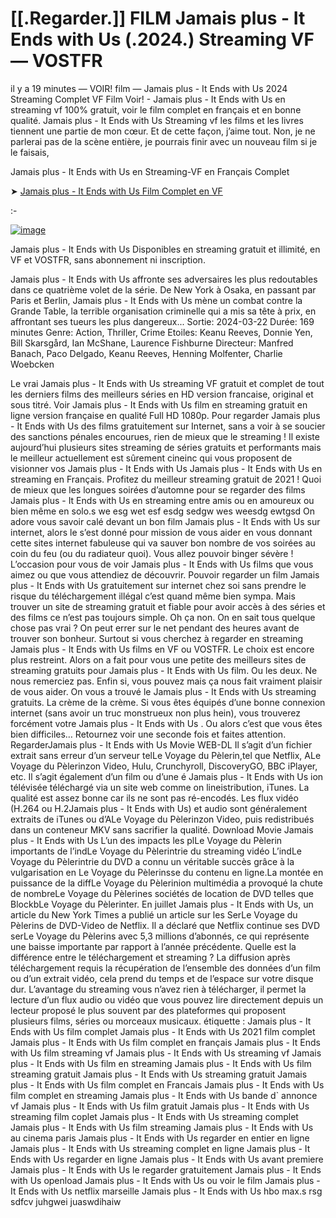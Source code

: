# [[.Regarder.]] FILM Jamais plus - It Ends with Us (.2024.) Streaming VF — VOSTFR

il y a 19 minutes — VOIR! film — Jamais plus - It Ends with Us 2024 Streaming Complet VF Film Voir! - Jamais plus - It Ends with Us en streaming vf 100% gratuit, voir le film complet en français et en bonne qualité. Jamais plus - It Ends with Us Streaming vf les films et les livres tiennent une partie de mon cœur. Et de cette façon, j’aime tout. Non, je ne parlerai pas de la scène entière, je pourrais finir avec un nouveau film si je le faisais,

Jamais plus - It Ends with Us en Streaming-VF en Français Complet

➤ [Jamais plus - It Ends with Us Film Complet en VF](https://dmovie.fun/fr/movie/1079091/it-ends-with-usend.gith)

:-

[![image](https://github.com/user-attachments/assets/026f9955-ed15-405e-84ff-905c74515164)](https://dmovie.fun/fr/movie/1079091/it-ends-with-usend.gith)

Jamais plus - It Ends with Us Disponibles en streaming gratuit et illimité, en VF et VOSTFR, sans abonnement ni inscription.

Jamais plus - It Ends with Us affronte ses adversaires les plus redoutables dans ce quatrième volet de la série. De New York à Osaka, en passant par Paris et Berlin, Jamais plus - It Ends with Us mène un combat contre la Grande Table, la terrible organisation criminelle qui a mis sa tête à prix, en affrontant ses tueurs les plus dangereux... Sortie: 2024-03-22 Durée: 169 minutes Genre: Action, Thriller, Crime Etoiles: Keanu Reeves, Donnie Yen, Bill Skarsgård, Ian McShane, Laurence Fishburne Directeur: Manfred Banach, Paco Delgado, Keanu Reeves, Henning Molfenter, Charlie Woebcken

Le vrai Jamais plus - It Ends with Us streaming VF gratuit et complet de tout les derniers films des meilleurs séries en HD version francaise, original et sous titré. Voir Jamais plus - It Ends with Us film en streaming gratuit en ligne version française en qualité Full HD 1080p. Pour regarder Jamais plus - It Ends with Us des films gratuitement sur Internet, sans a voir à se soucier des sanctions pénales encourues, rien de mieux que le streaming ! Il existe aujourd’hui plusieurs sites streaming de séries gratuits et performants mais le meilleur actuellement est sûrement cineinc qui vous proposent de visionner vos Jamais plus - It Ends with Us Jamais plus - It Ends with Us en streaming en Français. Profitez du meilleur streaming gratuit de 2021 ! Quoi de mieux que les longues soirées d’automne pour se regarder des films Jamais plus - It Ends with Us en streaming entre amis ou en amoureux ou bien même en solo.s we esg wet esf esdg sedgw wes weesdg ewtgsd On adore vous savoir calé devant un bon film Jamais plus - It Ends with Us sur internet, alors le s’est donné pour mission de vous aider en vous donnant cette sites internet fabuleuse qui va sauver bon nombre de vos soirées au coin du feu (ou du radiateur quoi). Vous allez pouvoir binger sévère ! L’occasion pour vous de voir Jamais plus - It Ends with Us films que vous aimez ou que vous attendiez de découvrir. Pouvoir regarder un film Jamais plus - It Ends with Us gratuitement sur internet chez soi sans prendre le risque du téléchargement illégal c’est quand même bien sympa. Mais trouver un site de streaming gratuit et fiable pour avoir accès à des séries et des films ce n’est pas toujours simple. Oh ça non. On en sait tous quelque chose pas vrai ? On peut errer sur le net pendant des heures avant de trouver son bonheur. Surtout si vous cherchez à regarder en streaming Jamais plus - It Ends with Us films en VF ou VOSTFR. Le choix est encore plus restreint. Alors on a fait pour vous une petite des meilleurs sites de streaming gratuits pour Jamais plus - It Ends with Us film. Ou les deux. Ne nous remerciez pas. Enfin si, vous pouvez mais ça nous fait vraiment plaisir de vous aider. On vous a trouvé le Jamais plus - It Ends with Us streaming gratuits. La crème de la crème. Si vous êtes équipés d’une bonne connexion internet (sans avoir un truc monstrueux non plus hein), vous trouverez forcément votre Jamais plus - It Ends with Us . Ou alors c’est que vous êtes bien difficiles… Retournez voir une seconde fois et faites attention. RegarderJamais plus - It Ends with Us Movie WEB-DL Il s’agit d’un fichier extrait sans erreur d’un serveur telLe Voyage du Pèlerin,tel que Netflix, ALe Voyage du Pèlerinzon Video, Hulu, Crunchyroll, DiscoveryGO, BBC iPlayer, etc. Il s’agit également d’un film ou d’une é Jamais plus - It Ends with Us ion télévisée téléchargé via un site web comme on lineistribution, iTunes. La qualité est assez bonne car ils ne sont pas ré-encodés. Les flux vidéo (H.264 ou H.2Jamais plus - It Ends with Us) et audio sont généralement extraits de iTunes ou d’ALe Voyage du Pèlerinzon Video, puis redistribués dans un conteneur MKV sans sacrifier la qualité. Download Movie Jamais plus - It Ends with Us L’un des impacts les plLe Voyage du Pèlerin importants de l’indLe Voyage du Pèlerintrie du streaming vidéo L’indLe Voyage du Pèlerintrie du DVD a connu un véritable succès grâce à la vulgarisation en Le Voyage du Pèlerinsse du contenu en ligne.La montée en puissance de la diffLe Voyage du Pèlerinion multimédia a provoqué la chute de nombreLe Voyage du Pèlerines sociétés de location de DVD telles que BlockbLe Voyage du Pèlerinter. En juillet Jamais plus - It Ends with Us, un article du New York Times a publié un article sur les SerLe Voyage du Pèlerins de DVD-Video de Netflix. Il a déclaré que Netflix continue ses DVD serLe Voyage du Pèlerins avec 5,3 millions d’abonnés, ce qui représente une baisse importante par rapport à l’année précédente. Quelle est la différence entre le téléchargement et streaming ? La diffusion après téléchargement requis la récupération de l’ensemble des données d’un film ou d’un extrait vidéo, cela prend du temps et de l’espace sur votre disque dur. L’avantage du streaming vous n’avez rien à télécharger, il permet la lecture d’un flux audio ou vidéo que vous pouvez lire directement depuis un lecteur proposé le plus souvent par des plateformes qui proposent plusieurs films, séries ou morceaux musicaux. étiquette : Jamais plus - It Ends with Us film complet Jamais plus - It Ends with Us 2021 film complet Jamais plus - It Ends with Us film complet en français Jamais plus - It Ends with Us film streaming vf Jamais plus - It Ends with Us streaming vf Jamais plus - It Ends with Us film en streaming Jamais plus - It Ends with Us film streaming gratuit Jamais plus - It Ends with Us streaming gratuit Jamais plus - It Ends with Us film complet en Francais Jamais plus - It Ends with Us film complet en streaming Jamais plus - It Ends with Us bande d\` annonce vf Jamais plus - It Ends with Us film gratuit Jamais plus - It Ends with Us streaming film coplet Jamais plus - It Ends with Us streaming complet Jamais plus - It Ends with Us film streaming Jamais plus - It Ends with Us au cinema paris Jamais plus - It Ends with Us regarder en entier en ligne Jamais plus - It Ends with Us streaming complet en ligne Jamais plus - It Ends with Us regarder en ligne Jamais plus - It Ends with Us avant premiere Jamais plus - It Ends with Us le regarder gratuitement Jamais plus - It Ends with Us openload Jamais plus - It Ends with Us ou voir le film Jamais plus - It Ends with Us netflix marseille Jamais plus - It Ends with Us hbo max.s rsg sdfcv juhgwei juaswdihaiw
